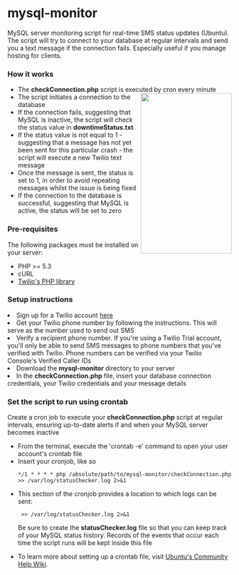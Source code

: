 # mysql-monitor
MySQL server monitoring script for real-time SMS status updates (Ubuntu). The script will try to connect to your database at regular intervals and send you a text message if the connection fails. Especially useful if you manage hosting for clients.

  <h3>How it works</h3>
  <ul>
    <li>The <strong>checkConnection.php</strong> script is executed by cron every minute<img src="http://i.imgur.com/1hLvlZw.jpg" width=204px" height="360px" align="right"></img></li>
    <li>The script initiates a connection to the database</li>
    <li>If the connection fails, suggesting that MySQL is inactive, the script will check the status value in <strong>downtimeStatus.txt</strong></li>
    <li>If the status value is not equal to 1 - suggesting that a message has not yet been sent for this particular crash - the script will execute a new Twilio text message</li>
    <li>Once the message is sent, the status is set to 1, in order to avoid repeating messages whilst the issue is being fixed</li>
    <li>If the connection to the database is successful, suggesting that MySQL is active, the status will be set to zero</li>
  </ul>

<h3>Pre-requisites</h3>
The following packages must be installed on your server:
<ul>
  <li>PHP >= 5.3</li>
  <li>cURL</li>
  <li><a href="https://github.com/twilio/twilio-php">Twilio's PHP library</a></li>
</ul>

<h3>Setup instructions</h3>
  <li>Sign up for a Twilio account <a href="https://www.twilio.com/try-twilio">here</a></li>
  <li>Get your Twilio phone number by following the instructions. This will serve as the number used to send out SMS</li>
  <li>Verify a recipient phone number. If you're using a Twilio Trial account, you'll only be able to send SMS messages to phone numbers that you've verified with Twilio. Phone numbers can be verified via your Twilio Console's Verified Caller IDs</li>
  <li>Download the <strong>mysql-monitor</strong> directory to your server</li>
  <li>In the <strong>checkConnection.php</strong> file, insert your database connection credentials, your Twilio credentials and your message details</li>
<h3>Set the script to run using crontab</h3>
Create a cron job to execute your <strong>checkConnection.php</strong> script at regular intervals, ensuring up-to-date alerts if and when your MySQL server becomes inactive
<ul>
<li>From the terminal, execute the 'crontab -e' command to open your user account's crontab file</li>
<li>Insert your cronjob, like so

    */1 * * * * php /absolute/path/to/mysql-monitor/checkConnection.php >> /var/log/statusChecker.log 2>&1

</li>
<li> This section of the cronjob provides a location to which logs can be sent:

     >> /var/log/statusChecker.log 2>&1

Be sure to create the <strong>statusChecker.log</strong> file so that you can keep track of your MySQL status history. Records of the events that occur each time the <script>checkConnection.php</script> script runs will be kept inside this file 
</li>
<li>To learn more about setting up a crontab file, visit <a href="https://help.ubuntu.com/community/CronHowto">Ubuntu's Community Help Wiki</a>.</li>
